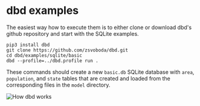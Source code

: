 
# dbd examples
The easiest way how to execute them is to either clone or download dbd's github repository and start with the SQLite examples.

```shell
pip3 install dbd
git clone https://github.com/zsvoboda/dbd.git
cd dbd/examples/sqlite/basic
dbd --profile=../dbd.profile run . 
```

These commands should create a new `basic.db` SQLite database with `area`, `population`, and `state` tables that are created and loaded from the corresponding files in the `model` directory.

![How dbd works](https://raw.githubusercontent.com/zsvoboda/dbd/master/img/covid.cz.datamodel.png)
